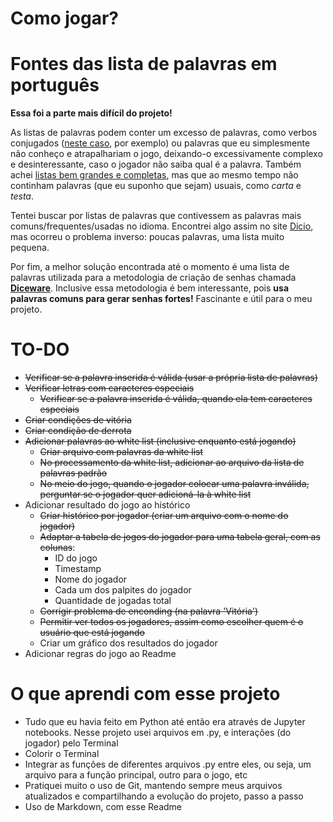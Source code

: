 # Como jogar?


# Fontes das lista de palavras em português
**Essa foi a parte mais difícil do projeto!**

As listas de palavras podem conter um excesso de palavras, como verbos conjugados ([neste caso](https://www.ime.usp.br/~pf/dicios/), por exemplo) ou palavras que eu simplesmente não conheço e atrapalhariam o jogo, deixando-o excessivamente complexo e desinteressante, caso o jogador não saiba qual é a palavra. Também achei [listas bem grandes e completas](https://github.com/titoBouzout/Dictionaries/blob/master/Portuguese%20(Brazilian).txt), mas que ao mesmo tempo não continham palavras (que eu suponho que sejam) usuais, como _carta_ e _testa_.

Tentei buscar por listas de palavras que contivessem as palavras mais comuns/frequentes/usadas no idioma. Encontrei algo assim no site [Dicio](https://www.dicio.com.br/lista-de-palavras/), mas ocorreu o problema inverso: poucas palavras, uma lista muito pequena.

Por fim, a melhor solução encontrada até o momento é uma lista de palavras utilizada para a metodologia de criação de senhas chamada [**Diceware**](https://github.com/thoughtworks/dadoware/blob/master/fontes/com_acentos.txt). Inclusive essa metodologia é bem interessante, pois **usa palavras comuns para gerar senhas fortes!** Fascinante e útil para o meu projeto.



# TO-DO
- ~~Verificar se a palavra inserida é válida (usar a própria lista de palavras)~~
- ~~Verificar letras com caracteres especiais~~
    - ~~Verificar se a palavra inserida é válida, quando ela tem caracteres especiais~~
- ~~Criar condições de vitória~~
- ~~Criar condição de derrota~~
- ~~Adicionar palavras ao white list (inclusive enquanto está jogando)~~
    - ~~Criar arquivo com palavras da white list~~
    - ~~No processamento da white list, adicionar ao arquivo da lista de palavras padrão~~
    - ~~No meio do jogo, quando o jogador colocar uma palavra inválida, perguntar se o jogador quer adicioná-la à white list~~
- Adicionar resultado do jogo ao histórico
    - ~~Criar histórico por jogador (criar um arquivo com o nome do jogador)~~
    - ~~Adaptar a tabela de jogos do jogador para uma tabela geral, com as colunas~~:
        - ID do jogo
        - Timestamp
        - Nome do jogador
        - Cada um dos palpites do jogador
        - Quantidade de jogadas total
    - ~~Corrigir problema de enconding (na palavra 'Vitória')~~
    - ~~Permitir ver todos os jogadores, assim como escolher quem é o usuário que está jogando~~
    - Criar um gráfico dos resultados do jogador
- Adicionar regras do jogo ao Readme

# O que aprendi com esse projeto
- Tudo que eu havia feito em Python até então era através de Jupyter notebooks. Nesse projeto usei arquivos em .py, e interações (do jogador) pelo Terminal
- Colorir o Terminal
- Integrar as funções de diferentes arquivos .py entre eles, ou seja, um arquivo para a função principal, outro para o jogo, etc
- Pratiquei muito o uso de Git, mantendo sempre meus arquivos atualizados e compartilhando a evolução do projeto, passo a passo
- Uso de Markdown, com esse Readme